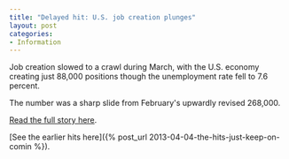 ```yaml
---
title: "Delayed hit: U.S. job creation plunges"
layout: post
categories:
- Information
---
```


Job creation slowed to a crawl during March, with the U.S. economy creating just 88,000 positions though the unemployment rate fell to 7.6 percent.

The number was a sharp slide from February's upwardly revised 268,000.

[Read the full story here](https://www.cnbc.com/id/100618938).

[See the earlier hits here]({% post_url 2013-04-04-the-hits-just-keep-on-comin %}).
